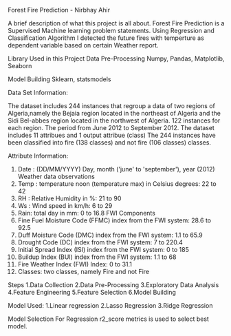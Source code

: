 Forest Fire Prediction - Nirbhay Ahir

A brief description of what this project is all about.
Forest Fire Prediction is a Supervised Machine learning problem statements. 
Using Regression and Classification Algorithm I detected the future fires with temperture as dependent variable based on certain Weather report.

Library Used in this Project
Data Pre-Processing
Numpy, Pandas, Matplotlib, Seaborn

Model Building
Sklearn, statsmodels

Data Set Information:

The dataset includes 244 instances that regroup a data of two regions of Algeria,namely the
Bejaia region located in the northeast of Algeria and the Sidi Bel-abbes region located in the northwest of Algeria.
122 instances for each region.
The period from June 2012 to September 2012.
The dataset includes 11 attribues and 1 output attribue (class)
The 244 instances have been classified into fire (138 classes) and not fire (106 classes) classes.

Attribute Information:
1. Date : (DD/MM/YYYY) Day, month ('june' to 'september'), year (2012)
Weather data observations
2. Temp : temperature noon (temperature max) in Celsius degrees: 22 to 42
3. RH : Relative Humidity in %: 21 to 90
4. Ws : Wind speed in km/h: 6 to 29
5. Rain: total day in mm: 0 to 16.8
FWI Components
6. Fine Fuel Moisture Code (FFMC) index from the FWI system: 28.6 to 92.5
7. Duff Moisture Code (DMC) index from the FWI system: 1.1 to 65.9
8. Drought Code (DC) index from the FWI system: 7 to 220.4
9. Initial Spread Index (ISI) index from the FWI system: 0 to 185
10. Buildup Index (BUI) index from the FWI system: 1.1 to 68
11. Fire Weather Index (FWI) Index: 0 to 31.1
12. Classes: two classes, namely Fire and not Fire

Steps
1.Data Collection
2.Data Pre-Processing
3.Exploratory Data Analysis
4.Feature Engineering
5.Feature Selection
6.Model Building

Model Used:
1.Linear regression
2.Lasso Regression
3.Ridge Regression

Model Selection
For Regression r2_score metrics is used to select best model.
